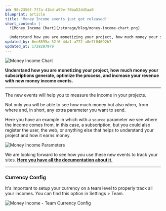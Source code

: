 ```yaml
---
id: 98c2356f-7f7a-41bd-a99e-f0ba52dd5aa0
blueprint: article
title: 'Money Income events just got released!'
short_content: |-
  ![Money Income Chart](/storage/blog/money-income-chart.png)

  Understand how you are monetizing your project, how much money your subscriptions generate, optimize the process, and increase your revenue with new money income events.
updated_by: 6ee8895a-52f6-44a1-a772-a0e7f04692b7
updated_at: 1728287979
---
```

![Money Income Chart](/storage/blog/money-income-chart.png)

**Understand how you are monetizing your project, how much money your subscriptions generate, optimize the process, and increase your revenue with new money income events.**

---

The new events will help you to measure the income in your projects. 

Not only you will be able to see how much money but also when, from where and, in short, any extra parameter you want to send.

Here you have an example in which with a `source` parameter we see where the income comes from, in this case, a subscription, but you could also register the user, the web, or anything else that helps to understand your project and how it earns money.

![Money Income Parameters](/storage/blog/money-income-parameters.png)

We are looking forward to see how you use these new events to track your sites. [**Here you have all the documentation about it.**](/documentation/tracking/money-income)

---

### Currency Config

It's important to setup your currency on a team level to properly track all your incomes. You can find this option in Settings > Team.

![Money Income - Team Currency Config](/storage/blog/currency-configuration.png)